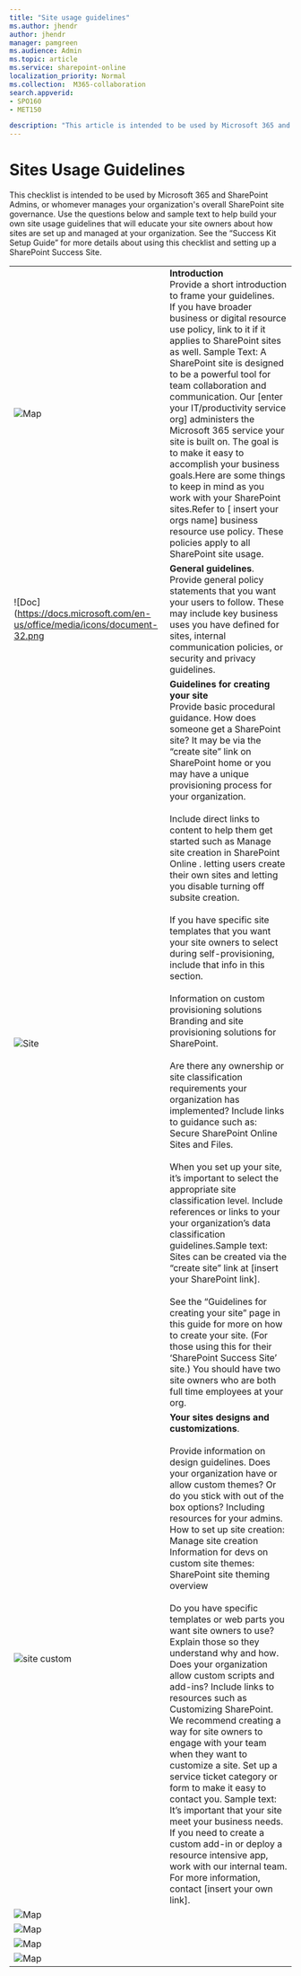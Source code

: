 ```yaml
---
title: "Site usage guidelines"
ms.author: jhendr
author: jhendr
manager: pamgreen
ms.audience: Admin
ms.topic: article
ms.service: sharepoint-online
localization_priority: Normal
ms.collection:  M365-collaboration
search.appverid:
- SPO160
- MET150

description: "This article is intended to be used by Microsoft 365 and SharePoint Admins or whomever manages your organization's overall SharePoint site governance."
---
```

# Sites Usage Guidelines
This checklist is intended to be used by Microsoft 365 and SharePoint Admins, or whomever manages your organization's overall SharePoint site governance. Use the questions below and sample text to help build your own site usage guidelines that will educate your site owners about how sites are set up and managed at your organization. See the “Success Kit Setup Guide” for more details about using this checklist and setting up a SharePoint Success Site.


|||
|:-----|:-----|
| ![Map](https://docs.microsoft.com/en-us/Office/media/icons/PNGs/walkthrough-map-blue-32.png)|**Introduction**</br>  Provide a short introduction to frame your guidelines. </br>If you have broader business or digital resource use policy, link to it if it applies to SharePoint sites as well. Sample Text: A SharePoint site is designed to be a powerful tool for team collaboration and communication. Our [enter your IT/productivity service org] administers the Microsoft 365 service your site is built on. The goal is to make it easy to accomplish your business goals.Here are some things to keep in mind as you work with your SharePoint sites.Refer to [ insert your orgs name] business resource use policy. These policies apply to all SharePoint site usage.|
|![Doc](https://docs.microsoft.com/en-us/office/media/icons/document-32.png| **General guidelines**. Provide general policy statements that you want your users to follow. These may include key business uses you have defined for sites, internal communication policies, or security and privacy guidelines.|
|![Site](https://docs.microsoft.com/en-us/Office/media/icons/PNGs/subsite-32.png)|**Guidelines for creating your site**</br> Provide basic procedural guidance. How does someone get a SharePoint site? It may be via the “create site” link on SharePoint home or you may have a unique provisioning process for your organization.</br></br>Include direct links to content to help them get started such as Manage site creation in SharePoint Online . letting users create their own sites and letting you disable turning off subsite creation. </br></br>If you have specific site templates that you want your site owners to select during self-provisioning, include that info in this section. </br> </br> Information on custom provisioning solutions Branding and site provisioning solutions for SharePoint. </br></br>Are there any ownership or site classification requirements your organization has implemented? Include links to guidance such as: Secure SharePoint Online Sites and Files. </br></br>When you set up your site, it’s important to select the appropriate site classification level. Include references or links to your your organization’s data classification guidelines.Sample text: Sites can be created via the “create site” link at [insert your SharePoint link]. </br></br>See the “Guidelines for creating your site” page in this guide for more on how to create your site. (For those using this for their ‘SharePoint Success Site’ site.) You should have two site owners who are both full time employees at your org. |
|![site custom](https://docs.microsoft.com/en-us/Office/media/icons/PNGs/layout-navigation-blue-32.png)|**Your sites designs and customizations**. </br></br>Provide information on design guidelines. Does your organization have or allow custom themes? Or do you stick with out of the box options? Including resources for your admins. How to set up site creation: Manage site creation Information for devs on custom site themes: SharePoint site theming overview </br></br>Do you have specific templates or web parts you want site owners to use? Explain those so they understand why and how. Does your organization allow custom scripts and add-ins? Include links to resources such as Customizing SharePoint. We recommend creating a way for site owners to engage with your team when they want to customize a site. Set up a service ticket category or form to make it easy to contact you. Sample text: It’s important that your site meet your business needs. If you need to create a custom add-in or deploy a resource intensive app, work with our internal team. For more information, contact [insert your own link]. |
|![Map](https://docs.microsoft.com/en-us/Office/media/icons/PNGs/walkthrough-map-blue-32.png)||
|![Map](https://docs.microsoft.com/en-us/Office/media/icons/PNGs/walkthrough-map-blue-32.png)||
|![Map](https://docs.microsoft.com/en-us/Office/media/icons/PNGs/walkthrough-map-blue-32.png)||
|![Map](https://docs.microsoft.com/en-us/Office/media/icons/PNGs/walkthrough-map-blue-32.png)||








